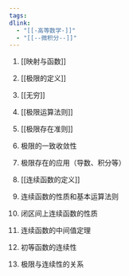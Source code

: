 ```yaml
---
tags: 
dlink:
  - "[[-高等数学-]]"
  - "[[--微积分--]]"
---
```

1. [[映射与函数]]
2. [[极限的定义]]
3. [[无穷]]
4. [[极限运算法则]]
5. [[极限存在准则]]
6. 极限的一致收敛性
7. 极限存在的应用（导数、积分等）

8. [[连续函数的定义]]
9. 连续函数的性质和基本运算法则
10. 闭区间上连续函数的性质
11. 连续函数的中间值定理
12. 初等函数的连续性
13. 极限与连续性的关系


